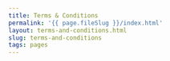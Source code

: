 ```yaml
---
title: Terms & Conditions
permalink: '{{ page.fileSlug }}/index.html'
layout: terms-and-conditions.html
slug: terms-and-conditions
tags: pages
---
```



